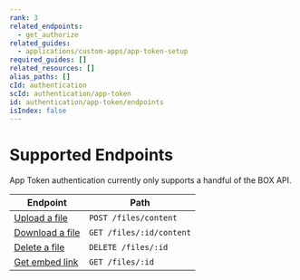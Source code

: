 ```yaml
---
rank: 3
related_endpoints:
  - get_authorize
related_guides:
  - applications/custom-apps/app-token-setup
required_guides: []
related_resources: []
alias_paths: []
cId: authentication
scId: authentication/app-token
id: authentication/app-token/endpoints
isIndex: false
---
```


# Supported Endpoints

App Token authentication currently only supports a handful of the BOX API.

| Endpoint                                     | Path                     |
| -------------------------------------------- | ------------------------ |
| [Upload a file](e://post-files-content)      | `POST /files/content`    |
| [Download a file](e://get-files-id-content)  | `GET /files/:id/content` |
| [Delete a file](e://delete-files-id-content) | `DELETE /files/:id`      |
| [Get embed link](e://get-files--id)          | `GET /files/:id`         |
